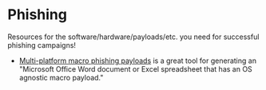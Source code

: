# Phishing
Resources for the software/hardware/payloads/etc. you need for successful phishing campaigns!

* [Multi-platform macro phishing payloads](https://www.linkedin.com/pulse/multi-platform-macro-phishing-payloads-tim-malcomvetter) is a great tool for generating an "Microsoft Office Word document or Excel spreadsheet that has an OS agnostic macro payload."

